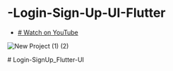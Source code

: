 # -Login-Sign-Up-UI-Flutter

- [# Watch on YouTube](https://youtu.be/bBJF9j3KK3U)

![New Project (1) (2)](https://user-images.githubusercontent.com/72684684/230428706-7bd7067e-c20d-4680-a140-87cb47558e93.png)

#   L o g i n - S i g n U p _ F l u t t e r - U I  
 